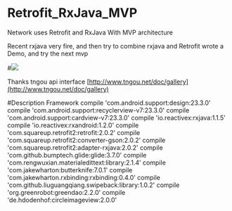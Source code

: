 # Retrofit_RxJava_MVP
Network uses Retrofit and RxJava With MVP architecture

Recent rxjava very fire, and then try to combine rxjava and Retrofit wrote a Demo, and try the next mvp

#![](https://github.com/blackCave/Retrofit_RxJava_MVP/blob/master/image/C.gif)

Thanks tngou api interface [http://www.tngou.net/doc/gallery](http://www.tngou.net/doc/gallery)

#Description Framework
 	compile 'com.android.support:design:23.3.0'
    compile 'com.android.support:recyclerview-v7:23.3.0'
    compile 'com.android.support:cardview-v7:23.3.0'
    compile 'io.reactivex:rxjava:1.1.5'
    compile 'io.reactivex:rxandroid:1.2.0'
    compile 'com.squareup.retrofit2:retrofit:2.0.2'
    compile 'com.squareup.retrofit2:converter-gson:2.0.2'
    compile 'com.squareup.retrofit2:adapter-rxjava:2.0.2'
    compile 'com.github.bumptech.glide:glide:3.7.0'
    compile 'com.rengwuxian.materialedittext:library:2.1.4'
    compile 'com.jakewharton:butterknife:7.0.1'
    compile 'com.jakewharton.rxbinding:rxbinding:0.4.0'
    compile 'com.github.liuguangqiang.swipeback:library:1.0.2'
    compile 'org.greenrobot:greendao:2.2.0'
    compile 'de.hdodenhof:circleimageview:2.0.0'
